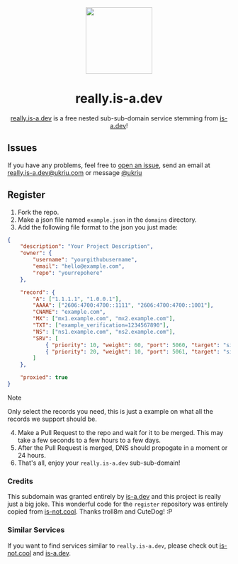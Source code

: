 <div align="center">
<img src="https://really.is-a.dev/res/media/emoji.png" height="150em" align="center">
<h1>really.is-a.dev</h1>
<p><a href="https://really.is-a.dev">really.is-a.dev</a> is a free nested sub-sub-domain service stemming from <a href="https://is-a.dev">is-a.dev</a>!</p>
</div>

<h2>Issues</h2>

If you have any problems, feel free to <a href="https://github.com/really-is-a-dev/register/issues/new/choose">open an issue</a>, send an email at <a href="mailto:really.is-a.dev@ukriu.com">really.is-a.dev@ukriu.com</a> or message <a href="https://ukriu.com/?socials">@ukriu</a>

<h2>Register</h2>

1. Fork the repo.
2. Make a json file named `example.json` in the `domains` directory.
3. Add the following file format to the json you just made:
```json
{
    "description": "Your Project Description",
    "owner": {
        "username": "yourgithubusername",
        "email": "hello@example.com",
        "repo": "yourrepohere"
    },

    "record": {
        "A": ["1.1.1.1", "1.0.0.1"],
        "AAAA": ["2606:4700:4700::1111", "2606:4700:4700::1001"],
        "CNAME": "example.com",
        "MX": ["mx1.example.com", "mx2.example.com"],
        "TXT": ["example_verification=1234567890"],
        "NS": ["ns1.example.com", "ns2.example.com"],
        "SRV": [
            { "priority": 10, "weight": 60, "port": 5060, "target": "sipserver.example.com" },
            { "priority": 20, "weight": 10, "port": 5061, "target": "sipbackup.example.com" }
        ]
    },

    "proxied": true
}
```
> [!NOTE]
> Only select the records you need, this is just a example on what all the records we support should be.

4. Make a Pull Request to the repo and wait for it to be merged. This may take a few seconds to a few hours to a few days.
5. After the Pull Request is merged, DNS should propogate in a moment or 24 hours.
6. That's all, enjoy your `really.is-a.dev` sub-sub-domain!

<h3>Credits</h3>

This subdomain was granted entirely by [is-a.dev](https://github.com/is-a-dev/register) and this project is really just a big joke. 
This wonderful code for the `register` repository was entirely copied from [is-not.cool](https://github.com/is-not-cool/registration). Thanks troll8m and CuteDog! :P

<h3>Similar Services</h3>

If you want to find services similar to `really.is-a.dev`, please check out [is-not.cool](https://github.com/is-not-cool/registration) and [is-a.dev](https://github.com/is-a-dev/register).
